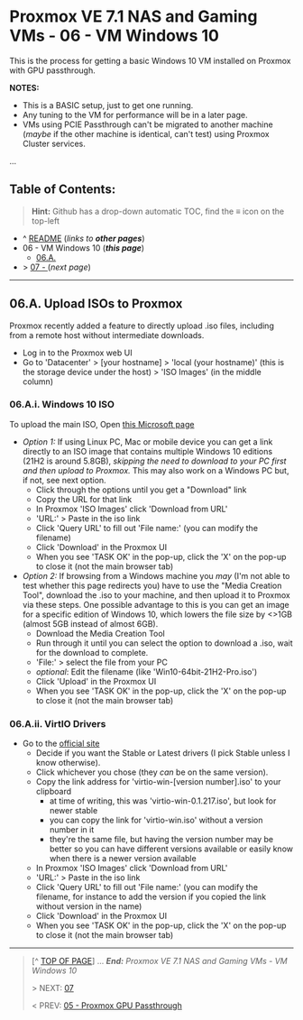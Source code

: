 # Proxmox VE 7.1 NAS and Gaming VMs - 06 - VM Windows 10

This is the process for getting a basic Windows 10 VM installed on Proxmox with GPU passthrough. 

**NOTES:**

* This is a BASIC setup, just to get one running. 
* Any tuning to the VM for performance will be in a later page.
* VMs using PCIE Passthrough can't be migrated to another machine (*maybe* if the other machine is identical, can't test) using Proxmox Cluster services. 

...

## Table of Contents:
> **Hint:** Github has a drop-down automatic TOC, find the **≡** icon on the top-left

* ^ [README](README.md)  (*links to* ***other pages***)
* 06 - VM Windows 10 (***this page***)
    + [06.A.](#06a-)
* \> [07 - ](07..md) (*next page*)

---

## 06.A. Upload ISOs to Proxmox

Proxmox recently added a feature to directly upload .iso files, including from a remote host without intermediate downloads. 

* Log in to the Proxmox web UI
* Go to 'Datacenter' > [your hostname] > 'local (your hostname)' (this is the storage device under the host) > 'ISO Images' (in the middle column)

### 06.A.i. Windows 10 ISO

To upload the main ISO, Open [this Microsoft page](https://www.microsoft.com/en-us/software-download/windows10ISO)

* *Option 1:* If using Linux PC, Mac or mobile device you can get a link directly to an ISO image that contains multiple Windows 10 editions (21H2 is around 5.8GB), *skipping the need to download to your PC first and then upload to Proxmox.* This may also work on a Windows PC but, if not, see next option. 
    + Click through the options until you get a "Download" link
    + Copy the URL for that link
    + In Proxmox 'ISO Images' click 'Download from URL'
    + 'URL:' > Paste in the iso link
    + Click 'Query URL' to fill out 'File name:' (you can modify the filename)
    + Click 'Download' in the Proxmox UI
    + When you see 'TASK OK' in the pop-up, click the 'X' on the pop-up to close it (not the main browser tab)
* *Option 2:* If browsing from a Windows machine you *may* (I'm not able to test whether this page redirects you) have to use the "Media Creation Tool", download the .iso to your machine, and then upload it to Proxmox via these steps. One possible advantage to this is you can get an image for a specific edition of Windows 10, which lowers the file size by <>1GB (almost 5GB instead of almost 6GB). 
    + Download the Media Creation Tool
    + Run through it until you can select the option to download a .iso, wait for the download to complete.
    + 'File:' > select the file from your PC
    + *optional*: Edit the filename (like 'Win10-64bit-21H2-Pro.iso')
    + Click 'Upload' in the Proxmox UI
    + When you see 'TASK OK' in the pop-up, click the 'X' on the pop-up to close it (not the main browser tab)

### 06.A.ii. VirtIO Drivers

* Go to the [official site](https://fedorapeople.org/groups/virt/virtio-win/direct-downloads/)
    + Decide if you want the Stable or Latest drivers (I pick Stable unless I know otherwise). 
    + Click whichever you chose (they *can* be on the same version). 
    + Copy the link address for 'virtio-win-[version number].iso' to your clipboard
        - at time of writing, this was 'virtio-win-0.1.217.iso', but look for newer stable
        - you can copy the link for 'virtio-win.iso' without a version number in it
        - they're the same file, but having the version number may be better so you can have different versions available or easily know when there is a newer version available
    + In Proxmox 'ISO Images' click 'Download from URL'
    + 'URL:' > Paste in the iso link
    + Click 'Query URL' to fill out 'File name:' (you can modify the filename, for instance to add the version if you copied the link without version in the name)
    + Click 'Download' in the Proxmox UI
    + When you see 'TASK OK' in the pop-up, click the 'X' on the pop-up to close it (not the main browser tab)

---
> [^ [TOP OF PAGE](#proxmox-ve-71-nas-and-gaming-vms---06---vm-windows-10)] ... ***End:*** *Proxmox VE 7.1 NAS and Gaming VMs - VM Windows 10*
> 
> \> NEXT: [07](07..md)
>
> \< PREV: [05 - Proxmox GPU Passthrough](05.ProxmoxGPUPassthrough.md)
